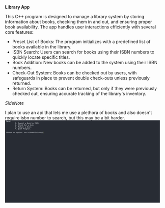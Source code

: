 **Library App**

This C++ program is designed to manage a library system by storing information about books, checking them in and out, and ensuring proper book availability. The app handles user interactions efficiently with several core features:

- Preset List of Books: The program initializes with a predefined list of books available in the library.
- ISBN Search: Users can search for books using their ISBN numbers to quickly locate specific titles.
- Book Addition: New books can be added to the system using their ISBN numbers.
- Check-Out System: Books can be checked out by users, with safeguards in place to prevent double check-outs unless previously returned.
- Return System: Books can be returned, but only if they were previously checked out, ensuring accurate tracking of the library's inventory.


_SideNote_

I plan to use an api that lets me use a plethora of books and also doesn't require isbn number to search, but this may be a bit harder.
<img src="videoWalkthrough.gif"/>
